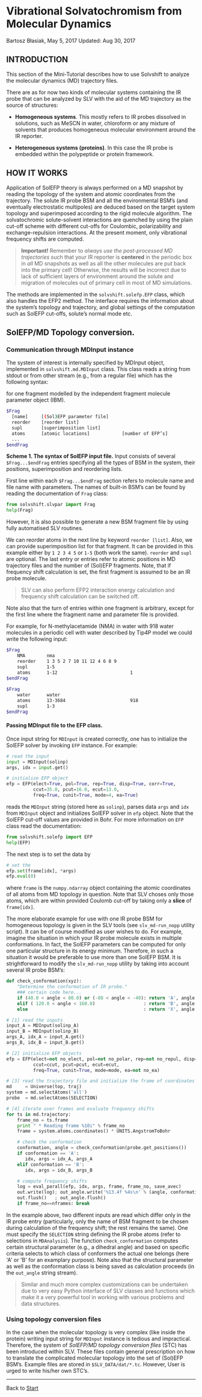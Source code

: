 Vibrational Solvatochromism from Molecular Dynamics
===================================================

Bartosz Błasiak, May 5, 2017  Updated: Aug 30, 2017

INTRODUCTION
------------

This section of the Mini-Tutorial describes how to use Solvshift
to analyze the molecular dynamics (MD) trajectory files. 

There are as for now two kinds of molecular systems containing
the IR probe that can be
analyzed by SLV with the aid of the MD trajectory as the source of
structures:

 - **Homogeneous systems**. This mostly refers to IR probes dissolved
   in solutions, such as MeSCN in water, chloroform or any mixture of solvents
   that produces homogeneous molecular environment around the IR reporter.

 - **Heterogeneous systems (proteins)**. In this case the IR probe is embedded
   within the polypeptide or protein framework.

HOW IT WORKS
------------

Application of SolEFP theory is always performed on a MD snapshot by reading 
the topology of the system and atomic coordinates from the trajectory. The solute IR probe
BSM and all the environmental BSM’s (and eventually electrostatic multipoles) are
deduced based on the target system topology and
superimposed according to the rigid molecule algorithm.
The solvatochromic solute-solvent interactions are quenched by using the plain cut-off scheme
with different cut-offs for Coulombic, polarizability and exchange-repulsion interactions.
At the present moment, only vibrational frequency shifts are computed.

> **Important!** Remember to *always use the post-processed MD trajectories* such that
> your IR reporter is **centered** in the periodic box in *all* MD snapshots as well
> as all the other molecules are put back into the primary cell! Otherwise,
> the results will be incorrect due to lack of sufficient layers of environment around the solute
> and migration of molecules out of primary cell
> in most of MD simulations.

The methods are implemented in the `solvshift.solefp.EFP` class, which also handles the EFP2 method.
The interface requires the information about the system’s topology and trajectory, and global settings of the computation
such as SolEFP cut-offs, solute’s normal mode etc.

## SolEFP/MD Topology conversion.

### Communication through MDInput instance

The system of interest is internally specified by MDInput object, implemented
in `solvshift.md.MDInput` class. This class reads a string from stdout or from other stream
(e.g., from a regular file) which has the following syntax:

for one fragment modelled by the
independent fragment molecule parameter object (IBM).
```sh
$Frag
  [name]     [(Sol)EFP parameter file]
  reorder    [reorder list]
  supl       [superimposition list]
  atoms      [atomic locations]            [number of EFP’s]
  ...
$endFrag
```
**Scheme 1. The syntax of SolEFP input file.** Input consists of several `$Frag...$endFrag` entries
specifying all the types of BSM in the system, their positions, superimposition and reordering lists.

First line within each `$Frag...$endFrag` section refers to molecule name and file name with parameters. 
The names of built-in BSM’s can be found by reading the documentation of `Frag` class:
```python
from solvshift.slvpar import Frag
help(Frag)
```
However, it is also possible to generate a new BSM fragment file
by using fully automatised SLV routines.

We can reorder atoms in the next line
by keyword `reorder [list]`. Also, we can provide 
superimposition list for that fragment. It can be
provided in this example either by `1 2 3 4 5`
or `1-5` (both work the same). `reorder` and `supl` are
optional. The last entry or entries refer to atomic positions in MD trajectory 
files and the number of
(Sol)EFP fragments. Note, that if frequency shift calculation is set, the first fragment
is assumed to be an IR probe molecule.

> SLV can also perform
> EFP2 interaction energy calculation and frequency shift calculation
> can be switched off.

Note also that the turn of entries within one fragment is
arbitrary, except for the first line where the fragment name and parameter file is provided.

For example, for N-methylacetamide (NMA) in water with 918 water molecules in a periodic cell
with water described by Tip4P model we could 
write the following input:

```sh
$Frag
    NMA        nma                                
    reorder    1 3 5 2 7 10 11 12 4 6 8 9
    supl       1-5
    atoms      1-12                           1
$endFrag                                          
                                                  
$Frag                                             
    water      water
    atoms      13-3684                        918
    supl       1-3
$endFrag
```

#### Passing MDInput file to the EFP class.

Once input string for `MDInput` is created correctly, one has to
initialize the SolEFP solver by invoking `EFP` instance. For example:

```python
# read the input
input = MDInput(solinp)
args, idx = input.get()

# initialize EFP object
efp = EFP(elect=True, pol=True, rep=True, disp=True, corr=True,
          ccut=35.0, pcut=16.0, ecut=13.0,
          freq=True, cunit=True, mode=4, ea=True)
```
reads the `MDInput` string (stored here as `solinp`), parses
data `args` and `idx` from `MDInput` object
and initializes SolEFP solver in `efp` object. Note that the SolEFP cut-off 
values are provided in Bohr. For more information on `EFP` class
read the documentation:
```python
from solvshift.solefp import EFP
help(EFP)
```

The next step is to set the data by
```python
# set the 
efp.set(frame[idx], *args)
efp.eval(0)
```
where `frame` is the `numpy.ndarray` object containing the atomic coordinates
of all atoms from MD topology in question. Note that SLV choses only those atoms,
which are within provided Coulomb cut-off by taking only a **slice** of `frame[idx]`.

The more elaborate example for use with one IR probe BSM for homogeneous topology
is given in the SLV tools (see `slv_md-run_nopp` utility script). It can be of course
modified as user wishes to do. For example, imagine the situation in which your IR probe
molecule exists in multiple conformations. In fact, the SolEFP parameters can be computed
for only one particular structure in its energy minimum. Therefore, in such a situation
it would be preferable to use more than one SolEFP BSM. It is strightforward to modify
the `slv_md-run_nopp` utility by taking into account several IR probe BSM’s:

```python
def check_conformation(xyz):
    "Determine the conformation of IR probe."
    ### certain code here...
    if (40.0 < angle < 80.0) or (-80 < angle < -40): return 'A', angle
    elif ( 120.0 < angle < 160.0)                  : return 'B', angle
    else                                           : return 'X', angle

# [1] read the inputs
input_A = MDInput(solinp_A)
input_B = MDInput(solinp_B)
args_A, idx_A = input_A.get()
args_B, idx_B = input_B.get()

# [2] initialize EFP objects
efp = EFP(elect=not no_elect, pol=not no_polar, rep=not no_repul, disp=not no_disp, corr=not no_correc,
          ccut=ccut, pcut=pcut, ecut=ecut,
          freq=True, cunit=True, mode=mode, ea=not no_ea)

# [3] read the trajectory file and initialize the frame of coordinates
md     = Universe(top, traj)
system = md.selectAtoms('all')
probe  = md.selectAtoms(SELECTION)

# [4] iterate over frames and evaluate frequency shifts
for ts in md.trajectory:
    frame_no = ts.frame
    print " * Reading frame %10i" % frame_no           
    frame = system.atoms.coordinates() * UNITS.AngstromToBohr

    # check the conformation
    conformation, angle = check_conformation(probe.get_positions())
    if conformation == 'A': 
       idx, args = idx_A, args_A
    elif conformation == 'B':
       idx, args = idx_B, args_B

    # compute frequency shifts
    log = eval_parall(efp, idx, args, frame, frame_no, save_avec)
    out.write(log); out_angle.write('%13.4f %4s\n' % (angle, conformation))
    out.flush()   ; out_angle.flush()
    if frame_no==nframes: break
```
In the example above, two different inputs are read which differ only in
the IR probe entry (particularly, only the name of BSM fragment to be chosen during calculation
of the frequency shift; the rest remains the same). 
One must specify the `SELECTION` string defining
the IR probe atoms (refer to selections in `MDAnalysis`). 
The function `check_conformation` computes certain
structural parameter (e.g., a dihedral angle) and based on specific criteria
selects to which class of conformers the actual one belongs (here 'A' or 'B'
for an examplary purpose). Note also that the structural parameter as well as the
conformation class is being saved as calculation proceeds (in the `out_angle` string stream).

> Similar and much more complex customizations can be undertaken due to very easy Python interface
> of SLV classes and functions which make it a very powerful tool in working with various problems
> and data structures.

### Using topology conversion files

In the case when the molecular topology is very complex (like inside the protein)
writing input string for `MDInput` instance is tedious and impractical.
Therefore, the system of *SolEFP/MD topology conversion files* (STC) has been introduced within SLV.
These files contain general prescription on how to translate the complicated molecular
topology into the set of (Sol)EFP BSM’s. Example files are stored in `$SLV_DATA/dat/*.tc`.
However, User is urged to write his/her own STC’s.



*******
Back to [Start](https://github.com/globulion/slv/tree/master/doc/tutor/README.md)

